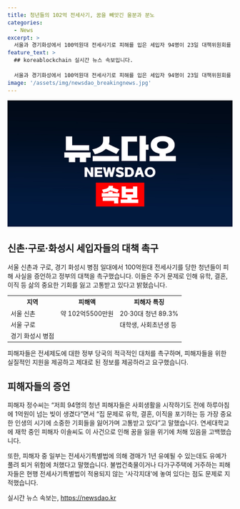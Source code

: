 ```yaml
---
title: 청년들의 102억 전세사기, 꿈을 빼앗긴 울분과 분노
categories:
  - News
excerpt: >
  서울과 경기화성에서 100억원대 전세사기로 피해를 입은 세입자 94명이 23일 대책위원회를 결성하고 정부의 대책을 요구했다. 대부분이 대학생과 사회초년생으로 이들의 유학, 결혼, 이직 등 기회가 막혀 고통받고 있음을 흐느꼈다. 피해자들은 정부가 전세제도 문제에 대해 적극적으로 대처하고 공인중개사의 무책임한 행동에 대해 강력히 처벌해야 한다고 주장했다. 6채의 다가구주택 중 4채는 불법건축물로, 이들은 현행 법에 포함되지 않아 보호받지 못하고 있다.
feature_text: >
  ## koreablockchain 실시간 뉴스 속보입니다.

  서울과 경기화성에서 100억원대 전세사기로 피해를 입은 세입자 94명이 23일 대책위원회를 결성하고 정부의 대책을 요구했다. 대부분이 대학생과 사회초년생으로 이들의 유학, 결혼, 이직 등 기회가 막혀 고통받고 있음을 흐느꼈다. 피해자들은 정부가 전세제도 문제에 대해 적극적으로 대처하고 공인중개사의 무책임한 행동에 대해 강력히 처벌해야 한다고 주장했다. 6채의 다가구주택 중 4채는 불법건축물로, 이들은 현행 법에 포함되지 않아 보호받지 못하고 있다.
image: '/assets/img/newsdao_breakingnews.jpg'
---
```


<p><img src="/assets/img/newsdao_breakingnews.jpg" alt="koreablockchain 속보" /></p>

<h2 data-ke-size="size26">신촌·구로·화성시 세입자들의 대책 촉구</h2>

<p data-ke-size="size16">서울 신촌과 구로, 경기 화성시 병점 일대에서 100억원대 전세사기를 당한 청년들이 피해 사실을 증언하고 정부의 대책을 촉구했습니다. 이들은 주거 문제로 인해 유학, 결혼, 이직 등 삶의 중요한 기회를 잃고 고통받고 있다고 밝혔습니다.</p>

<table>
    <tr>
        <th>지역</th>
        <th>피해액</th>
        <th>피해자 특징</th>
    </tr>
    <tr>
        <td>서울 신촌</td>
        <td>약 102억5500만원</td>
        <td>20·30대 청년 89.3%</td>
    </tr>
    <tr>
        <td>서울 구로</td>
        <td></td>
        <td>대학생, 사회초년생 등</td>
    </tr>
    <tr>
        <td>경기 화성시 병점</td>
        <td></td>
        <td></td>
    </tr>
</table>

<p data-ke-size="size16">피해자들은 전세제도에 대한 정부 당국의 적극적인 대처를 촉구하며, 피해자들을 위한 실질적인 지원을 제공하고 제대로 된 정보를 제공하라고 요구했습니다. </p>

<h2 data-ke-size="size26">피해자들의 증언</h2>

<p data-ke-size="size16">피해자 정수씨는 “저희 94명의 청년 피해자들은 사회생활을 시작하기도 전에 하루아침에 1억원이 넘는 빚이 생겼다”면서 “집 문제로 유학, 결혼, 이직을 포기하는 등 가장 중요한 인생의 시기에 소중한 기회들을 잃어가며 고통받고 있다”고 말했습니다. 연세대학교에 재학 중인 피해자 이솔씨도 이 사건으로 인해 꿈을 잃을 위기에 처해 있음을 고백했습니다.</p>

<p data-ke-size="size16">또한, 피해자 중 일부는 전세사기특별법에 의해 경매가 1년 유예될 수 있는데도 유예가 풀려 퇴거 위험에 처했다고 말했습니다. 불법건축물이거나 다가구주택에 거주하는 피해자들은 현행 전세사기특별법이 적용되지 않는 '사각지대'에 놓여 있다는 점도 문제로 지적했습니다.</p>
실시간 뉴스 속보는, <a href="https://newsdao.kr" rel="dofollow">https://newsdao.kr</a>


